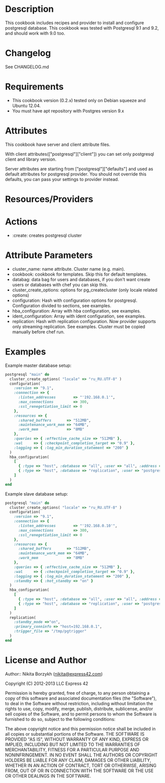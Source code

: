 Description
===========
This cookbook includes recipes and provider to install and configure postgresql database. This cookbook was tested with Postgresql 9.1 and 9.2, and should work with 9.0 too.

Changelog
=========
See CHANGELOG.md

Requirements
============
- This cookbook version (0.2.x) tested only on Debian squeeze and Ubuntu 12.04.
- You must have apt repository with Postgres version 9.x

Attributes
==========
This cookbook have server and client attribute files.

With client attributes(["postgresql"]["client"]) you can set only postgresql client and library version.

Server attributes are starting from ["postgresql"]["defaults"] and used as default attributes for postgresql provider. You should not override this defaults, you can pass your settings to provider instead.

Resources/Providers
===================
# Actions
- :create: creates postgresql cluster

# Attribute Parameters

- cluster_name: name attribute. Cluster name (e.g. main).
- cookbook: cookbook for templates. Skip this for default templates.
- databag: data bag for users and databases, if you don't want create users or databases with chef you can skip this.
- cluster_create_options: options for pg_createcluster (only locale related options)
- configuration: Hash with configuration options for postgresql. Configuration divided to sections, see examples.
- hba_configuration: Array with hba configuration, see examples.
- ident_configuration: Array with ident configuration, see examples.
- replication: Hash with replication configuration. Now provider supports only streaming replication. See examples. Cluster must be copied manually before chef run.

Examples
========
Example master database setup:

```ruby
postgresql "main" do
  cluster_create_options( "locale" => "ru_RU.UTF-8" )
  configuration(
    :version => "9.1",
    :connection => {
      :listen_addresses        => "'192.168.0.1'",
      :max_connections         => 300,
      :ssl_renegotiation_limit => 0
    },
    :resources => {
      :shared_buffers       => "512MB",
      :maintenance_work_mem => "64MB",
      :work_mem             => "8MB"
    },
    :queries => { :effective_cache_size => "512MB" },
    :wal     => { :checkpoint_completion_target => "0.9" },
    :logging => { :log_min_duration_statement => "200" }
  )
  hba_configuration(
    [
      { :type => "host", :database => "all", :user => "all", :address => "192.168.0.0/24", :method => "md5" },
      { :type => "host", :database => "replication", :user => "postgres", :address => "192.168.0.10/32", :method => "trust" }
    ]
  )
end
```

Example slave database setup:

```ruby
postgresql "main" do
  cluster_create_options( "locale" => "ru_RU.UTF-8" )
  configuration(
    :version => "9.1",
    :connection => {
      :listen_addresses        => "'192.168.0.10'",
      :max_connections         => 300,
      :ssl_renegotiation_limit => 0
    },
    :resources => {
      :shared_buffers       => "512MB",
      :maintenance_work_mem => "64MB",
      :work_mem             => "8MB"
    },
    :queries => { :effective_cache_size => "512MB" },
    :wal     => { :checkpoint_completion_target => "0.9" },
    :logging => { :log_min_duration_statement => "200" },
    :standby => { :hot_standby => "on" }
  )
  hba_configuration(
    [
      { :type => "host", :database => "all", :user => "all", :address => "192.168.0.0/24", :method => "md5" },
      { :type => "host", :database => "replication", :user => "postgres", :address => "192.168.0.10/32", :method => "trust" }
    ]
  )
  replication(
    :standby_mode =>"on",
    :primary_conninfo => "host=192.168.0.1",
    :trigger_file => "/tmp/pgtrigger"
  )
end
```


License and Author
==================

Author:: Nikita Borzykh (<nikita@express42.com>)

Copyright (C) 2012-2013 LLC Express 42

Permission is hereby granted, free of charge, to any person obtaining a copy of
this software and associated documentation files (the "Software"), to deal in
the Software without restriction, including without limitation the rights to
use, copy, modify, merge, publish, distribute, sublicense, and/or sell copies
of the Software, and to permit persons to whom the Software is furnished to do
so, subject to the following conditions:

The above copyright notice and this permission notice shall be included in all
copies or substantial portions of the Software.
THE SOFTWARE IS PROVIDED "AS IS", WITHOUT WARRANTY OF ANY KIND, EXPRESS OR IMPLIED, INCLUDING BUT NOT LIMITED TO THE WARRANTIES OF MERCHANTABILITY, FITNESS FOR A PARTICULAR PURPOSE AND NONINFRINGEMENT. IN NO EVENT SHALL THE AUTHORS OR COPYRIGHT HOLDERS BE LIABLE FOR ANY CLAIM, DAMAGES OR OTHER LIABILITY, WHETHER IN AN ACTION OF CONTRACT, TORT OR OTHERWISE, ARISING FROM, OUT OF OR IN CONNECTION WITH THE SOFTWARE OR THE USE OR OTHER DEALINGS IN THE SOFTWARE.
